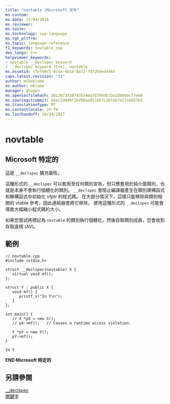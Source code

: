 ```yaml
---
title: "novtable |Microsoft 文件"
ms.custom: 
ms.date: 11/04/2016
ms.reviewer: 
ms.suite: 
ms.technology: cpp-language
ms.tgt_pltfrm: 
ms.topic: language-reference
f1_keywords: novtable_cpp
dev_langs: C++
helpviewer_keywords:
- novtable __declspec keyword
- __declspec keyword [C++], novtable
ms.assetid: cfef09c5-8c1e-4b14-8a72-7d726ded4484
caps.latest.revision: "11"
author: mikeblome
ms.author: mblome
manager: ghogen
ms.openlocfilehash: d8c2873410747b740af870ddb32e1d8989c77e60
ms.sourcegitcommit: ebec1d449f2bd98aa851667c2bfeb7e27ce657b2
ms.translationtype: MT
ms.contentlocale: zh-TW
ms.lasthandoff: 10/24/2017
---
```

# <a name="novtable"></a>novtable
## <a name="microsoft-specific"></a>Microsoft 特定的  
 這是 `__declspec` 擴充屬性。  
  
 這種形式的 `__declspec` 可以套用至任何類別宣告，但只應套用於純介面類別，也就是本身不會執行個體化的類別。 `__declspec` 會阻止編譯器產生在類別建構函式和解構函式中初始化 vfptr 的程式碼。 在大部分情況下，這樣只能移除與類別相關的 vtable 參考，因此連結器會將它移除。 使用這種形式的 `__declspec` 可能會導致大幅縮小程式碼的大小。  
  
 如果您嘗試將標記為 `novtable` 的類別執行個體化，然後存取類別成員，您會收到存取違規 (AV)。  
  
## <a name="example"></a>範例  
  
```  
// novtable.cpp  
#include <stdio.h>  
  
struct __declspec(novtable) X {  
   virtual void mf();  
};  
  
struct Y : public X {  
   void mf() {  
      printf_s("In Y\n");  
   }  
};  
  
int main() {  
   // X *pX = new X();  
   // pX->mf();   // Causes a runtime access violation.  
  
   Y *pY = new Y();  
   pY->mf();  
}  
```  
  
```Output  
In Y  
```  
  
**END Microsoft 特定的**  
  
## <a name="see-also"></a>另請參閱  
 [__declspec](../cpp/declspec.md)   
 [關鍵字](../cpp/keywords-cpp.md)